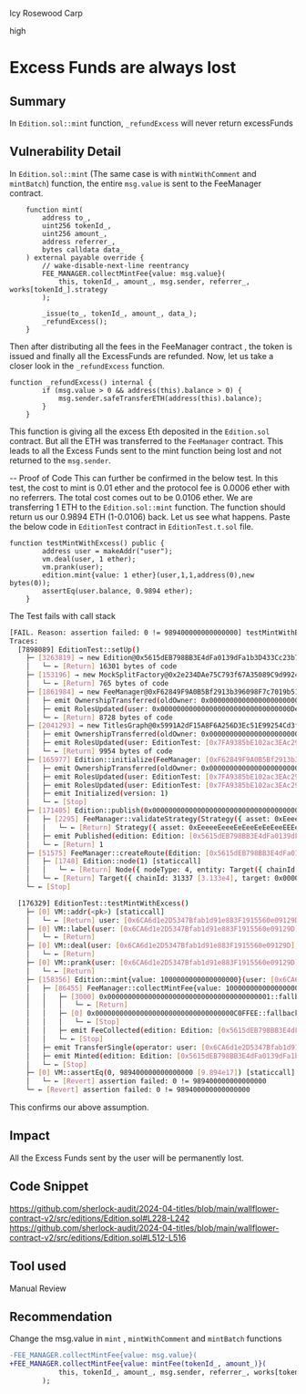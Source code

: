 Icy Rosewood Carp

high

# Excess Funds are always lost

## Summary
In `Edition.sol::mint` function, `_refundExcess` will never return excessFunds
## Vulnerability Detail
In `Edition.sol::mint` (The same case is with `mintWithComment` and `mintBatch`) function, the entire `msg.value` is sent to the FeeManager contract.
```solidity
    function mint(
        address to_,
        uint256 tokenId_,
        uint256 amount_,
        address referrer_,
        bytes calldata data_
    ) external payable override {
        // wake-disable-next-line reentrancy
        FEE_MANAGER.collectMintFee{value: msg.value}(
            this, tokenId_, amount_, msg.sender, referrer_, works[tokenId_].strategy
        );

        _issue(to_, tokenId_, amount_, data_);
        _refundExcess();
    }
```
Then after distributing all the fees in the FeeManager contract , the token is issued and finally all the ExcessFunds are refunded. Now, let us take a closer look in the `_refundExcess` function.
```solidity
function _refundExcess() internal {
        if (msg.value > 0 && address(this).balance > 0) {
            msg.sender.safeTransferETH(address(this).balance);
        }
    }
```
This function is giving all the excess Eth deposited in the `Edition.sol` contract. But all the ETH was transferred to the `FeeManager` contract. This leads to all the Excess Funds sent to the mint function being lost and not returned to the `msg.sender`.

-- Proof of Code
This can further be confirmed in the below test.
In this test, the cost to mint is 0.01 ether and the protocol fee is 0.0006 ether with no referrers. The total cost comes out to be 0.0106 ether. We are transferring 1 ETH to the `Edition.sol::mint` function. The function should return us our 0.9894 ETH (1-0.0106) back. Let us see what happens.
Paste the below code in `EditionTest` contract in `EditionTest.t.sol` file.
```solidity
function testMintWithExcess() public {
        address user = makeAddr("user");
        vm.deal(user, 1 ether);
        vm.prank(user);
        edition.mint{value: 1 ether}(user,1,1,address(0),new bytes(0));
        assertEq(user.balance, 0.9894 ether);
    }
```
The Test fails with call stack 
```bash
[FAIL. Reason: assertion failed: 0 != 989400000000000000] testMintWithExcess() (gas: 176329)
Traces:
  [7898089] EditionTest::setUp()
    ├─ [3263819] → new Edition@0x5615dEB798BB3E4dFa0139dFa1b3D433Cc23b72f
    │   └─ ← [Return] 16301 bytes of code
    ├─ [153196] → new MockSplitFactory@0x2e234DAe75C793f67A35089C9d99245E1C58470b
    │   └─ ← [Return] 765 bytes of code
    ├─ [1861984] → new FeeManager@0xF62849F9A0B5Bf2913b396098F7c7019b51A820a
    │   ├─ emit OwnershipTransferred(oldOwner: 0x0000000000000000000000000000000000000000, newOwner: EditionTest: [0x7FA9385bE102ac3EAc297483Dd6233D62b3e1496])
    │   ├─ emit RolesUpdated(user: 0x00000000000000000000000000000000DeaDBeef, roles: 1)
    │   └─ ← [Return] 8728 bytes of code
    ├─ [2041293] → new TitlesGraph@0x5991A2dF15A8F6A256D3Ec51E99254Cd3fb576A9
    │   ├─ emit OwnershipTransferred(oldOwner: 0x0000000000000000000000000000000000000000, newOwner: EditionTest: [0x7FA9385bE102ac3EAc297483Dd6233D62b3e1496])
    │   ├─ emit RolesUpdated(user: EditionTest: [0x7FA9385bE102ac3EAc297483Dd6233D62b3e1496], roles: 1)
    │   └─ ← [Return] 9954 bytes of code
    ├─ [165977] Edition::initialize(FeeManager: [0xF62849F9A0B5Bf2913b396098F7c7019b51A820a], TitlesGraph: [0x5991A2dF15A8F6A256D3Ec51E99254Cd3fb576A9], EditionTest: [0x7FA9385bE102ac3EAc297483Dd6233D62b3e1496], EditionTest: [0x7FA9385bE102ac3EAc297483Dd6233D62b3e1496], Metadata({ label: "Test Edition", uri: "ipfs.io/test-edition", data: 0x }))
    │   ├─ emit OwnershipTransferred(oldOwner: 0x0000000000000000000000000000000000000000, newOwner: EditionTest: [0x7FA9385bE102ac3EAc297483Dd6233D62b3e1496])
    │   ├─ emit RolesUpdated(user: EditionTest: [0x7FA9385bE102ac3EAc297483Dd6233D62b3e1496], roles: 2048)
    │   ├─ emit RolesUpdated(user: EditionTest: [0x7FA9385bE102ac3EAc297483Dd6233D62b3e1496], roles: 10240 [1.024e4])
    │   ├─ emit Initialized(version: 1)
    │   └─ ← [Stop] 
    ├─ [171405] Edition::publish(0x0000000000000000000000000000000000000001, 10, 0, 0, [], Strategy({ asset: 0xEeeeeEeeeEeEeeEeEeEeeEEEeeeeEeeeeeeeEEeE, mintFee: 10000000000000000 [1e16], revshareBps: 2500, royaltyBps: 250 }), Metadata({ label: "Best Work Ever", uri: "ipfs.io/best-work-ever", data: 0x }))
    │   ├─ [2295] FeeManager::validateStrategy(Strategy({ asset: 0xEeeeeEeeeEeEeeEeEeEeeEEEeeeeEeeeeeeeEEeE, mintFee: 10000000000000000 [1e16], revshareBps: 2500, royaltyBps: 250 })) [staticcall]
    │   │   └─ ← [Return] Strategy({ asset: 0xEeeeeEeeeEeEeeEeEeEeeEEEeeeeEeeeeeeeEEeE, mintFee: 10000000000000000 [1e16], revshareBps: 2500, royaltyBps: 250 })
    │   ├─ emit Published(edition: Edition: [0x5615dEB798BB3E4dFa0139dFa1b3D433Cc23b72f], tokenId: 1)
    │   └─ ← [Return] 1
    ├─ [51575] FeeManager::createRoute(Edition: [0x5615dEB798BB3E4dFa0139dFa1b3D433Cc23b72f], 1, [], 0x0000000000000000000000000000000000000000)  
    │   ├─ [1748] Edition::node(1) [staticcall]
    │   │   └─ ← [Return] Node({ nodeType: 4, entity: Target({ chainId: 31337 [3.133e4], target: 0x5615dEB798BB3E4dFa0139dFa1b3D433Cc23b72f }), creator: Target({ chainId: 31337 [3.133e4], target: 0x0000000000000000000000000000000000000001 }), data: 0x0000000000000000000000000000000000000000000000000000000000000001 })
    │   └─ ← [Return] Target({ chainId: 31337 [3.133e4], target: 0x0000000000000000000000000000000000000001 })
    └─ ← [Stop] 

  [176329] EditionTest::testMintWithExcess()
    ├─ [0] VM::addr(<pk>) [staticcall]
    │   └─ ← [Return] user: [0x6CA6d1e2D5347Bfab1d91e883F1915560e09129D]
    ├─ [0] VM::label(user: [0x6CA6d1e2D5347Bfab1d91e883F1915560e09129D], "user")
    │   └─ ← [Return] 
    ├─ [0] VM::deal(user: [0x6CA6d1e2D5347Bfab1d91e883F1915560e09129D], 1000000000000000000 [1e18])
    │   └─ ← [Return] 
    ├─ [0] VM::prank(user: [0x6CA6d1e2D5347Bfab1d91e883F1915560e09129D])
    │   └─ ← [Return] 
    ├─ [158356] Edition::mint{value: 1000000000000000000}(user: [0x6CA6d1e2D5347Bfab1d91e883F1915560e09129D], 1, 1, 0x0000000000000000000000000000000000000000, 0x)
    │   ├─ [86455] FeeManager::collectMintFee{value: 1000000000000000000}(Edition: [0x5615dEB798BB3E4dFa0139dFa1b3D433Cc23b72f], 1, 1, user: [0x6CA6d1e2D5347Bfab1d91e883F1915560e09129D], 0x0000000000000000000000000000000000000000, Strategy({ asset: 0xEeeeeEeeeEeEeeEeEeEeeEEEeeeeEeeeeeeeEEeE, mintFee: 10000000000000000 [1e16], revshareBps: 2500, royaltyBps: 250 }))
    │   │   ├─ [3000] 0x0000000000000000000000000000000000000001::fallback{value: 10000000000000000}()
    │   │   │   └─ ← [Return] 
    │   │   ├─ [0] 0x0000000000000000000000000000000000C0FFEE::fallback{value: 600000000000000}()
    │   │   │   └─ ← [Stop] 
    │   │   ├─ emit FeeCollected(edition: Edition: [0x5615dEB798BB3E4dFa0139dFa1b3D433Cc23b72f], work: 1, asset: 0xEeeeeEeeeEeEeeEeEeEeeEEEeeeeEeeeeeeeEEeE, fee: 10600000000000000 [1.06e16], referrerShare: 0)
    │   │   └─ ← [Stop] 
    │   ├─ emit TransferSingle(operator: user: [0x6CA6d1e2D5347Bfab1d91e883F1915560e09129D], from: 0x0000000000000000000000000000000000000000, to: user: [0x6CA6d1e2D5347Bfab1d91e883F1915560e09129D], id: 1, amount: 1)
    │   ├─ emit Minted(edition: Edition: [0x5615dEB798BB3E4dFa0139dFa1b3D433Cc23b72f], tokenId: 1, to: user: [0x6CA6d1e2D5347Bfab1d91e883F1915560e09129D], amount: 1, data: 0x)
    │   └─ ← [Stop] 
    ├─ [0] VM::assertEq(0, 989400000000000000 [9.894e17]) [staticcall]
    │   └─ ← [Revert] assertion failed: 0 != 989400000000000000
    └─ ← [Revert] assertion failed: 0 != 989400000000000000
```
This confirms our above assumption.
## Impact
All the Excess Funds sent by the user will be permanently lost.
## Code Snippet
https://github.com/sherlock-audit/2024-04-titles/blob/main/wallflower-contract-v2/src/editions/Edition.sol#L228-L242
https://github.com/sherlock-audit/2024-04-titles/blob/main/wallflower-contract-v2/src/editions/Edition.sol#L512-L516
## Tool used

Manual Review

## Recommendation
Change the msg.value in `mint` , `mintWithComment` and `mintBatch` functions
```diff
-FEE_MANAGER.collectMintFee{value: msg.value}(
+FEE_MANAGER.collectMintFee{value: mintFee(tokenId_, amount_)}(
            this, tokenId_, amount_, msg.sender, referrer_, works[tokenId_].strategy
        );
```
